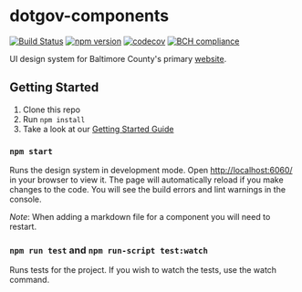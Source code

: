 # dotgov-components

[![Build Status](https://travis-ci.org/baltimorecounty/dotgov-components.svg?branch=integration)](https://travis-ci.org/baltimorecounty/dotgov-components)
[![npm version](https://badge.fury.io/js/%40baltimorecounty%2Fdotgov-components.svg)](https://badge.fury.io/js/%40baltimorecounty%2Fdotgov-components)
[![codecov](https://codecov.io/gh/baltimorecounty/dotgov-components/branch/integration/graph/badge.svg)](https://codecov.io/gh/baltimorecounty/dotgov-components)
[![BCH compliance](https://bettercodehub.com/edge/badge/baltimorecounty/dotgov-components?branch=integration)](https://bettercodehub.com/)

UI design system for Baltimore County's primary [website](https://www.baltimorecountymd.gov).

## Getting Started

1. Clone this repo
2. Run `npm install`
3. Take a look at our [Getting Started Guide](https://github.com/baltimorecounty/dotgov-components/wiki/Getting-Started-as-a-Developer)

### `npm start`

Runs the design system in development mode. Open [http://localhost:6060/](http://localhost:6060/) in your browser to view it. The page will automatically reload if you make changes to the code. You will see the build errors and lint warnings in the console.

_Note_: When adding a markdown file for a component you will need to restart.

### `npm run test` and `npm run-script test:watch`

Runs tests for the project. If you wish to watch the tests, use the watch command.
